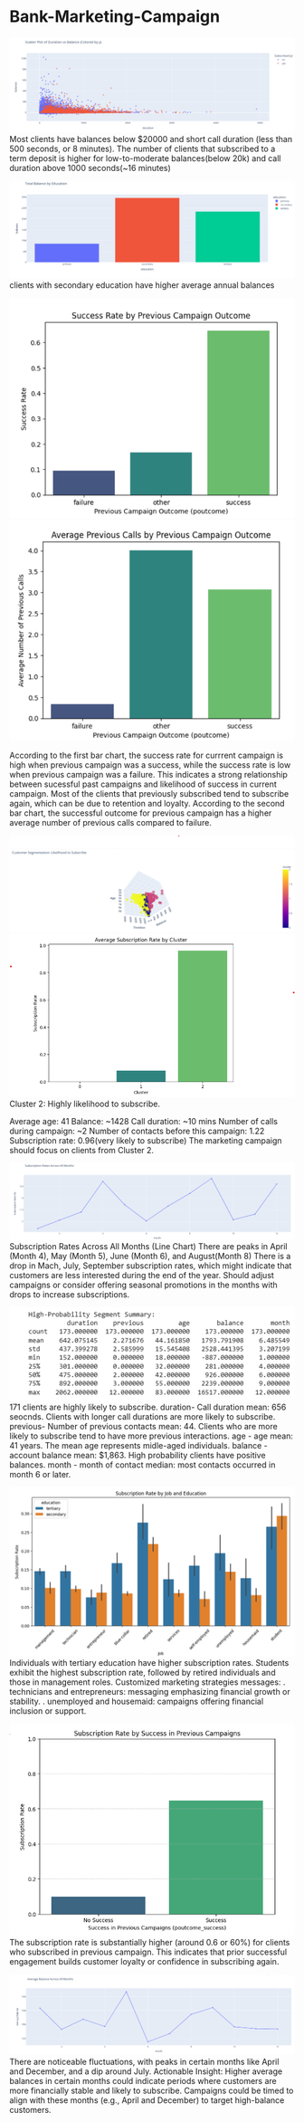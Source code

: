 # Bank-Marketing-Campaign

![scatterplot - duration vs balance](https://github.com/julialorrayne/Projects-images/blob/main/Bank-Marketing-Campaign/scatterplot%20-%20duration%20vs%20balance.png?raw=true)
Most clients have balances below $20000 and short call duration (less than 500 seconds, or 8 minutes).
The number of clients that subscribed to a term deposit is higher for low-to-moderate balances(below 20k) and call duration above 1000 seconds(~16 minutes)

![total balance by education](https://github.com/julialorrayne/Projects-images/blob/main/Bank-Marketing-Campaign/total%20balance%20by%20education.png?raw=true)
clients with secondary education have higher average annual balances

![success rate by previous campaign outcome](https://github.com/julialorrayne/Projects-images/blob/main/Bank-Marketing-Campaign/success%20rate%20by%20previous%20campaign%20outcome.png?raw=true)
![average previous calls by previous campaign](https://github.com/julialorrayne/Projects-images/blob/main/Bank-Marketing-Campaign/average%20previous%20calls%20by%20previous%20campaign.png?raw=true)

According to the first bar chart, the success rate for currrent campaign is high when previous campaign was a success, while the success rate is low when previous campaign was a failure. This indicates a strong relationship between sucessful past campaigns and likelihood of success in current campaign.
Most of the clients that previously subscribed tend to subscribe again, which can be due to retention and loyalty. 
According to the second bar chart, the successful outcome for previous campaign has a higher average number of previous calls compared to failure.

![customer segmentation - likelihood to subscribe](https://github.com/julialorrayne/Projects-images/blob/main/Bank-Marketing-Campaign/customer%20segmentation%20-%20likelihood%20to%20subscribe.png?raw=true)
![average subscription rate by cluster](https://github.com/julialorrayne/Projects-images/blob/main/Bank-Marketing-Campaign/average%20subscription%20rate%20by%20cluster.png?raw=true)
Cluster 2: Highly likelihood to subscribe.

Average age: 41
Balance: ~1428
Call duration: ~10 mins
Number of calls during campaign: ~2
Number of contacts before this campaign: 1.22
Subscription rate: 0.96(very likely to subscribe)
The marketing campaign should focus on clients from Cluster 2.



![subscription rates accross all months](https://github.com/julialorrayne/Projects-images/blob/main/Bank-Marketing-Campaign/subscription%20rates%20accross%20all%20months.png?raw=true)
Subscription Rates Across All Months (Line Chart) There are peaks in April (Month 4), May (Month 5), June (Month 6), and August(Month 8)
There is a drop in Mach, July, September subscription rates, which might indicate that customers are less interested during the end of the year.
Should adjust campaigns or consider offering seasonal promotions in the months with drops to increase subscriptions.


![high probability segment summary](https://github.com/julialorrayne/Projects-images/blob/main/Bank-Marketing-Campaign/high%20probability%20segment%20summary.png?raw=true)
171 clients are highly likely to subscribe.
duration- Call duration mean: 656 seocnds. Clients with longer call durations are more likely to subscribe.
previous- Number of previous contacts mean: 44. Clients who are more likely to subscribe tend to have more previous interactions.
age - age mean: 41 years. The mean age represents midle-aged individuals.
balance - account balance mean: $1,863. High probability clients have positive balances.
month - month of contact median: most contacts occurred in month 6 or later.


![subscription rate by job and education](https://github.com/julialorrayne/Projects-images/blob/main/Bank-Marketing-Campaign/subscription%20rate%20by%20job%20and%20education.png?raw=true)
Individuals with tertiary education have higher subscription rates.
Students exhibit the highest subscription rate, followed by retired individuals and those in management roles.
Customized marketing strategies messages: . technicians and entrepreneurs: messaging emphasizing financial growth or stability.
. unemployed and housemaid: campaigns offering financial inclusion or support.


![subscription rate by previous campaign](https://github.com/julialorrayne/Projects-images/blob/main/Bank-Marketing-Campaign/subscription%20rate%20by%20previous%20campaign.png?raw=true)
The subscription rate is substantially higher (around 0.6 or 60%) for clients who subscribed in previous campaign. This indicates that prior successful engagement builds customer loyalty or confidence in subscribing again.

![average balance across months](https://github.com/julialorrayne/Projects-images/blob/main/Bank-Marketing-Campaign/average%20balance%20across%20all%20months.png?raw=true)
There are noticeable fluctuations, with peaks in certain months like April and December, and a dip around July. Actionable Insight: Higher average balances in certain months could indicate periods where customers are more financially stable and likely to subscribe. Campaigns could be timed to align with these months (e.g., April and December) to target high-balance customers.
